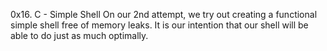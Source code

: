 0x16. C - Simple Shell
On our 2nd attempt, we try out creating a functional simple shell free of memory leaks.
It is our intention that our shell will be able to do just as much optimally.
